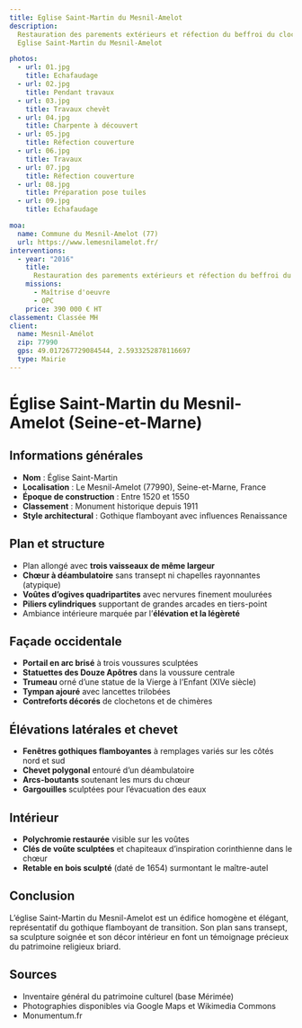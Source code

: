 ```yaml
---
title: Eglise Saint-Martin du Mesnil-Amelot
description:
  Restauration des parements extérieurs et réfection du beffroi du clocher -
  Eglise Saint-Martin du Mesnil-Amelot

photos:
  - url: 01.jpg
    title: Echafaudage
  - url: 02.jpg
    title: Pendant travaux
  - url: 03.jpg
    title: Travaux chevêt
  - url: 04.jpg
    title: Charpente à découvert
  - url: 05.jpg
    title: Réfection couverture
  - url: 06.jpg
    title: Travaux
  - url: 07.jpg
    title: Réfection couverture
  - url: 08.jpg
    title: Préparation pose tuiles
  - url: 09.jpg
    title: Echafaudage

moa:
  name: Commune du Mesnil-Amelot (77)
  url: https://www.lemesnilamelot.fr/
interventions:
  - year: "2016"
    title:
      Restauration des parements extérieurs et réfection du beffroi du clocher
    missions:
      - Maîtrise d'oeuvre
      - OPC
    price: 390 000 € HT
classement: Classée MH
client:
  name: Mesnil-Amélot
  zip: 77990
  gps: 49.017267729084544, 2.5933252878116697
  type: Mairie
---
```


# Église Saint-Martin du Mesnil-Amelot (Seine-et-Marne)

## Informations générales

- **Nom** : Église Saint-Martin
- **Localisation** : Le Mesnil-Amelot (77990), Seine-et-Marne, France
- **Époque de construction** : Entre 1520 et 1550
- **Classement** : Monument historique depuis 1911
- **Style architectural** : Gothique flamboyant avec influences Renaissance

## Plan et structure

- Plan allongé avec **trois vaisseaux de même largeur**
- **Chœur à déambulatoire** sans transept ni chapelles rayonnantes (atypique)
- **Voûtes d’ogives quadripartites** avec nervures finement moulurées
- **Piliers cylindriques** supportant de grandes arcades en tiers-point
- Ambiance intérieure marquée par l’**élévation et la légèreté**

## Façade occidentale

- **Portail en arc brisé** à trois voussures sculptées
- **Statuettes des Douze Apôtres** dans la voussure centrale
- **Trumeau** orné d’une statue de la Vierge à l’Enfant (XIVe siècle)
- **Tympan ajouré** avec lancettes trilobées
- **Contreforts décorés** de clochetons et de chimères

## Élévations latérales et chevet

- **Fenêtres gothiques flamboyantes** à remplages variés sur les côtés nord et
  sud
- **Chevet polygonal** entouré d’un déambulatoire
- **Arcs-boutants** soutenant les murs du chœur
- **Gargouilles** sculptées pour l’évacuation des eaux

## Intérieur

- **Polychromie restaurée** visible sur les voûtes
- **Clés de voûte sculptées** et chapiteaux d’inspiration corinthienne dans le
  chœur
- **Retable en bois sculpté** (daté de 1654) surmontant le maître-autel

## Conclusion

L’église Saint-Martin du Mesnil-Amelot est un édifice homogène et élégant,
représentatif du gothique flamboyant de transition. Son plan sans transept, sa
sculpture soignée et son décor intérieur en font un témoignage précieux du
patrimoine religieux briard.

## Sources

- Inventaire général du patrimoine culturel (base Mérimée)
- Photographies disponibles via Google Maps et Wikimedia Commons
- Monumentum.fr
